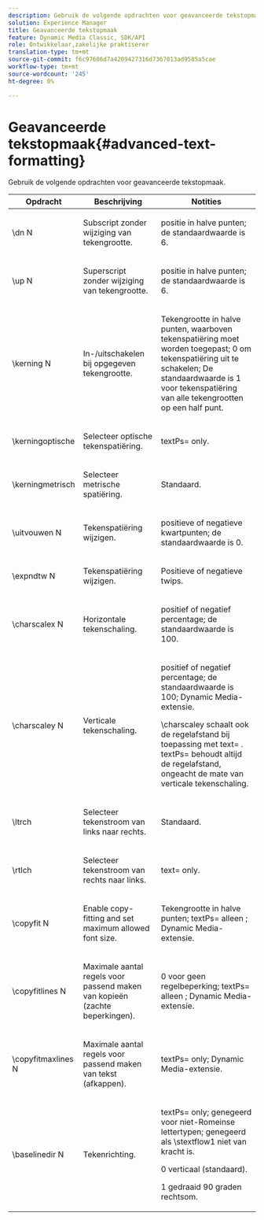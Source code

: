 ```yaml
---
description: Gebruik de volgende opdrachten voor geavanceerde tekstopmaak.
solution: Experience Manager
title: Geavanceerde tekstopmaak
feature: Dynamic Media Classic, SDK/API
role: Ontwikkelaar,zakelijke praktiserer
translation-type: tm+mt
source-git-commit: f6c97606d7a4209427316d7367013ad9585a5cae
workflow-type: tm+mt
source-wordcount: '245'
ht-degree: 0%

---
```



# Geavanceerde tekstopmaak{#advanced-text-formatting}

Gebruik de volgende opdrachten voor geavanceerde tekstopmaak.

<table id="table_43B2EB887C0F471BB60C23B570E7D3D2"> 
 <thead> 
  <tr> 
   <th class="entry"> Opdracht </th> 
   <th class="entry"> Beschrijving </th> 
   <th class="entry"> Notities </th> 
  </tr> 
 </thead>
 <tbody> 
  <tr> 
   <td> <span class="codeph"> \dn  <span class="varname"> N  </span> </span> </td> 
   <td> <p>Subscript zonder wijziging van tekengrootte. </p> </td> 
   <td> <p>positie in halve punten; de standaardwaarde is 6. </p> </td> 
  </tr> 
  <tr> 
   <td> <span class="codeph"> \up  <span class="varname"> N  </span> </span> </td> 
   <td> <p>Superscript zonder wijziging van tekengrootte. </p> </td> 
   <td> <p>positie in halve punten; de standaardwaarde is 6. </p> </td> 
  </tr> 
  <tr> 
   <td> <span class="codeph"> \kerning  <span class="varname"> N  </span> </span> </td> 
   <td> <p>In-/uitschakelen bij opgegeven tekengrootte. </p> </td> 
   <td> <p>Tekengrootte in halve punten, waarboven tekenspatiëring moet worden toegepast; 0 om tekenspatiëring uit te schakelen; De standaardwaarde is 1 voor tekenspatiëring van alle tekengrootten op een half punt. </p> </td> 
  </tr> 
  <tr> 
   <td> <span class="codeph"> \kerningoptische  </span> </td> 
   <td> <p>Selecteer optische tekenspatiëring. </p> </td> 
   <td> <p> <span class="codeph"> textPs=  </span> only. </p> </td> 
  </tr> 
  <tr> 
   <td> <span class="codeph"> \kerningmetrisch  </span> </td> 
   <td> <p>Selecteer metrische spatiëring. </p> </td> 
   <td> <p>Standaard. </p> </td> 
  </tr> 
  <tr> 
   <td> <span class="codeph"> \uitvouwen  <span class="varname"> N  </span> </span> </td> 
   <td> <p>Tekenspatiëring wijzigen. </p> </td> 
   <td> <p>positieve of negatieve kwartpunten; de standaardwaarde is 0. </p> </td> 
  </tr> 
  <tr> 
   <td> <span class="codeph"> \expndtw  <span class="varname"> N  </span> </span> </td> 
   <td> <p>Tekenspatiëring wijzigen. </p> </td> 
   <td> <p>Positieve of negatieve twips. </p> </td> 
  </tr> 
  <tr> 
   <td> <span class="codeph"> \charscalex  <span class="varname"> N  </span> </span> </td> 
   <td> <p>Horizontale tekenschaling. </p> </td> 
   <td> <p>positief of negatief percentage; de standaardwaarde is 100. </p> </td> 
  </tr> 
  <tr> 
   <td> <span class="codeph"> \charscaley  <span class="varname"> N  </span> </span> </td> 
   <td> <p>Verticale tekenschaling. </p> </td> 
   <td> <p>positief of negatief percentage; de standaardwaarde is 100; Dynamic Media-extensie. </p> <p> <span class="codeph"> \charscaley schaalt  </span> ook de regelafstand bij toepassing met  <span class="codeph"> text=  </span>. <span class="codeph"> textPs= behoudt  </span> altijd de regelafstand, ongeacht de mate van verticale tekenschaling. </p> </td> 
  </tr> 
  <tr> 
   <td> <span class="codeph"> \ltrch  </span> </td> 
   <td> <p>Selecteer tekenstroom van links naar rechts. </p> </td> 
   <td> <p>Standaard. </p> </td> 
  </tr> 
  <tr> 
   <td> <span class="codeph"> \rtlch  </span> </td> 
   <td> <p>Selecteer tekenstroom van rechts naar links. </p> </td> 
   <td> <p> <span class="codeph"> text=  </span> only. </p> </td> 
  </tr> 
  <tr> 
   <td> <span class="codeph"> \copyfit  <span class="varname"> N  </span> </span> </td> 
   <td> <p>Enable copy-fitting and set maximum allowed font size. </p> </td> 
   <td> <p>Tekengrootte in halve punten; <span class="codeph"> textPs= alleen </span>; Dynamic Media-extensie. </p> </td> 
  </tr> 
  <tr> 
   <td> <span class="codeph"> \copyfitlines  <span class="varname"> N  </span> </span> </td> 
   <td> <p>Maximale aantal regels voor passend maken van kopieën (zachte beperkingen). </p> </td> 
   <td> <p>0 voor geen regelbeperking; <span class="codeph"> textPs= alleen </span>; Dynamic Media-extensie. </p> </td> 
  </tr> 
  <tr> 
   <td> <span class="codeph"> \copyfitmaxlines  <span class="varname"> N  </span> </span> </td> 
   <td> <p>Maximale aantal regels voor passend maken van tekst (afkappen). </p> </td> 
   <td> <p> <span class="codeph"> textPs=  </span> only; Dynamic Media-extensie. </p> </td> 
  </tr> 
  <tr> 
   <td> <span class="codeph"> \baselinedir  <span class="varname"> N  </span> </span> </td> 
   <td> <p>Tekenrichting. </p> </td> 
   <td> <p> <span class="codeph"> textPs=  </span> only; genegeerd voor niet-Romeinse lettertypen; genegeerd als  <span class="codeph"> \stextflow1 niet  </span> van kracht is. </p> <p>0 verticaal (standaard). </p> <p>1 gedraaid 90 graden rechtsom. </p> </td> 
  </tr> 
 </tbody> 
</table>

